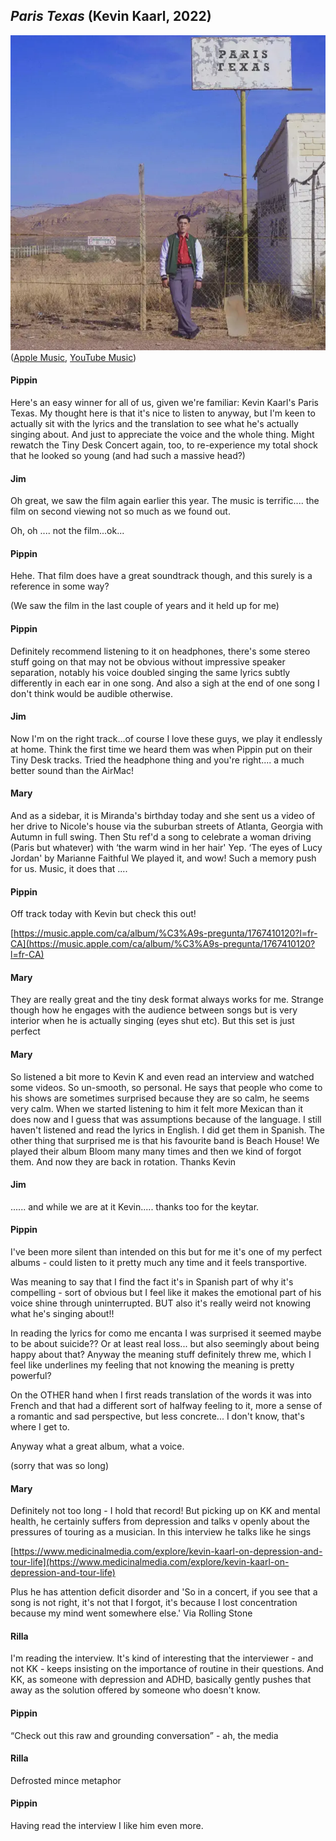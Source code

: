 ## *Paris Texas* (Kevin Kaarl, 2022)

![Paris Texas](../assets/covers/paris-texas.png)  
([Apple Music](https://music.apple.com/us/album/paris-texas/1641007429), [YouTube Music](https://music.youtube.com/playlist?list=OLAK5uy_nUMh1iOpuJY1r0YhoQUcgaqr0X5HGe7ls))

#### Pippin

Here's an easy winner for all of us, given we're familiar: Kevin Kaarl's Paris Texas. My thought here is that it's nice to listen to anyway, but I'm keen to actually sit with the lyrics and the translation to see what he's actually singing about. And just to appreciate the voice and the whole thing. Might rewatch the Tiny Desk Concert again, too, to re-experience my total shock that he looked so young (and had such a massive head?)

#### Jim

Oh great, we saw the film again earlier this year. The music is terrific.... the film on second viewing not so much as we found out.

Oh, oh .... not the film...ok...

#### Pippin

Hehe. That film does have a great soundtrack though, and this surely is a reference in some way?

(We saw the film in the last couple of years and it held up for me)

#### Pippin

Definitely recommend listening to it on headphones, there's some stereo stuff going on that may not be obvious without impressive speaker separation, notably his voice doubled singing the same lyrics subtly differently in each ear in one song. And also a sigh at the end of one song I don't think would be audible otherwise.

#### Jim

Now I'm on the right track...of course I love these guys, we play it endlessly at home. Think the first time we heard them was when Pippin put on their Tiny Desk tracks. Tried the headphone thing and you're right.... a much better sound than the AirMac!

#### Mary

And as a sidebar, it is Miranda's birthday today and she sent us a video of her drive to Nicole's house via the suburban streets of Atlanta, Georgia with Autumn in full swing. Then Stu ref'd a song  to celebrate  a woman driving (Paris but whatever) with ‘the warm wind in her hair' Yep. ‘The eyes of Lucy Jordan' by Marianne Faithful We played it, and wow! Such a memory push for us. Music, it does that ....

#### Pippin

Off track today with Kevin but check this out!

[https://music.apple.com/ca/album/%C3%A9s-pregunta/1767410120?l=fr-CA](https://music.apple.com/ca/album/%C3%A9s-pregunta/1767410120?l=fr-CA)

#### Mary

They are really great and the tiny desk format always works for me. Strange though how he engages with the audience between songs but is very interior when he is actually singing (eyes shut etc). But this set is just perfect

#### Mary

So listened a bit more to Kevin K and even read an interview and watched some videos. So un-smooth, so personal. He says that people who come to his shows are sometimes surprised because they are so calm, he seems very calm. When we started listening to him it felt more Mexican than it does now and I guess that was assumptions because of the language. I still haven't listened and read the lyrics in English. I did get them in Spanish. The other thing that surprised me is that his favourite band is Beach House! We played their album Bloom many many times and then we kind of forgot them. And now they are back in rotation. Thanks Kevin

#### Jim

...... and while we are at it Kevin..... thanks too for the keytar.

#### Pippin

I've been more silent than intended on this but for me it's one of my perfect albums - could listen to it pretty much any time and it feels transportive.

Was meaning to say that I find the fact it's in Spanish part of why it's compelling - sort of obvious but I feel like it makes the emotional part of his voice shine through uninterrupted. BUT also it's really weird not knowing what he's singing about!!

In reading the lyrics for como me encanta I was surprised it seemed maybe to be about suicide?? Or at least real loss... but also seemingly about being happy about that? Anyway the meaning stuff definitely threw me, which I feel like underlines my feeling that not knowing the meaning is pretty powerful?

On the OTHER hand when I first reads translation of the words it was into French and that had a different sort of halfway feeling to it, more a sense of a romantic and sad perspective, but less concrete... I don't know, that's where I get to.

Anyway what a great album, what a voice.

(sorry that was so long)

#### Mary

Definitely not too long - I hold that  record! But picking up on KK and mental health, he certainly suffers from depression and talks v openly about the pressures of touring as a musician. In this interview he talks like he sings

[https://www.medicinalmedia.com/explore/kevin-kaarl-on-depression-and-tour-life](https://www.medicinalmedia.com/explore/kevin-kaarl-on-depression-and-tour-life)

Plus he has attention deficit disorder and 'So in a concert, if you see that a song is not right, it's not that I forgot, it's because I lost concentration because my mind went somewhere else.' Via Rolling Stone

#### Rilla

I'm reading the interview. It's kind of interesting that the interviewer - and not KK - keeps insisting on the importance of routine in their questions. And KK, as someone with depression and ADHD, basically gently pushes that away as the solution offered by someone who doesn't know.

#### Pippin

“Check out this raw and grounding conversation” - ah, the media

#### Rilla

Defrosted mince metaphor

#### Pippin

Having read the interview I like him even more.